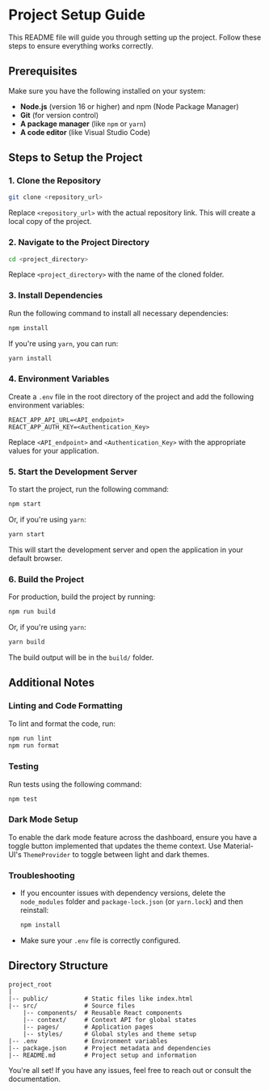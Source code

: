 # Project Setup Guide

This README file will guide you through setting up the project. Follow these steps to ensure everything works correctly.

## Prerequisites
Make sure you have the following installed on your system:

- **Node.js** (version 16 or higher) and npm (Node Package Manager)
- **Git** (for version control)
- **A package manager** (like `npm` or `yarn`)
- **A code editor** (like Visual Studio Code)

## Steps to Setup the Project

### 1. Clone the Repository
```bash
git clone <repository_url>
```
Replace `<repository_url>` with the actual repository link. This will create a local copy of the project.

### 2. Navigate to the Project Directory
```bash
cd <project_directory>
```
Replace `<project_directory>` with the name of the cloned folder.

### 3. Install Dependencies
Run the following command to install all necessary dependencies:
```bash
npm install
```
If you're using `yarn`, you can run:
```bash
yarn install
```

### 4. Environment Variables
Create a `.env` file in the root directory of the project and add the following environment variables:

```env
REACT_APP_API_URL=<API_endpoint>
REACT_APP_AUTH_KEY=<Authentication_Key>
```
Replace `<API_endpoint>` and `<Authentication_Key>` with the appropriate values for your application.

### 5. Start the Development Server
To start the project, run the following command:
```bash
npm start
```
Or, if you're using `yarn`:
```bash
yarn start
```
This will start the development server and open the application in your default browser.

### 6. Build the Project
For production, build the project by running:
```bash
npm run build
```
Or, if you're using `yarn`:
```bash
yarn build
```
The build output will be in the `build/` folder.

## Additional Notes

### Linting and Code Formatting
To lint and format the code, run:
```bash
npm run lint
npm run format
```

### Testing
Run tests using the following command:
```bash
npm test
```

### Dark Mode Setup
To enable the dark mode feature across the dashboard, ensure you have a toggle button implemented that updates the theme context. Use Material-UI's `ThemeProvider` to toggle between light and dark themes.

### Troubleshooting
- If you encounter issues with dependency versions, delete the `node_modules` folder and `package-lock.json` (or `yarn.lock`) and then reinstall:
  ```bash
  npm install
  ```
- Make sure your `.env` file is correctly configured.

## Directory Structure
```
project_root
|
|-- public/          # Static files like index.html
|-- src/             # Source files
    |-- components/  # Reusable React components
    |-- context/     # Context API for global states
    |-- pages/       # Application pages
    |-- styles/      # Global styles and theme setup
|-- .env             # Environment variables
|-- package.json     # Project metadata and dependencies
|-- README.md        # Project setup and information
```

You're all set! If you have any issues, feel free to reach out or consult the documentation.
